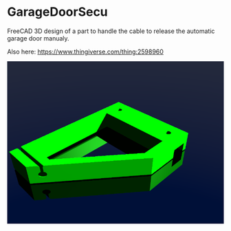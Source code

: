 # GarageDoorSecu

FreeCAD 3D design of a part to handle the cable to release the automatic garage door manualy.

Also here: https://www.thingiverse.com/thing:2598960

![in](https://github.com/Antony76/GarageDoorSecu/blob/master/GarageDoorSecu.png)
